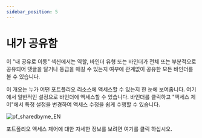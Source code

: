 ```yaml
---
sidebar_position: 5
---
```


# 내가 공유함

이 "내 공유로 이동" 섹션에서는 역할, 바인더 유형 또는 바인더가 전체 또는 부분적으로 공유되어 댓글을 달거나 등급을 매길 수 있는지 여부에 관계없이 공유한 모든 바인더를 볼 수 있습니다.

이 개요는 누가 어떤 포트폴리오 리소스에 액세스할 수 있는지 한 눈에 보여줍니다. 여기에서 일반적인 설정으로 바인더에 액세스할 수 있습니다. 바인더를 클릭하고 "액세스 제어"에서 특정 설정을 변경하여 액세스 수정을 쉽게 수행할 수 있습니다.

![pf_sharedbyme_EN](/img/portfolio/pf_sharedbyme_EN.png)

포트폴리오 액세스 제어에 대한 자세한 정보를 보려면 여기를 클릭 하십시오.